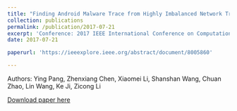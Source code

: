 ```yaml
---
title: "Finding Android Malware Trace from Highly Imbalanced Network Traffic"
collection: publications
permalink: /publication/2017-07-21
excerpt: 'Conference: 2017 IEEE International Conference on Computational Science and Engineering (CSE) and IEEE International Conference on Embedded and Ubiquitous Computing (EUC)'
date: 2017-07-21

paperurl: 'https://ieeexplore.ieee.org/abstract/document/8005860'

---
```

Authors: Ying Pang, Zhenxiang Chen, Xiaomei Li, Shanshan Wang, Chuan Zhao, Lin Wang, Ke Ji, Zicong Li

[Download paper here](https://ieeexplore.ieee.org/abstract/document/8005860)
